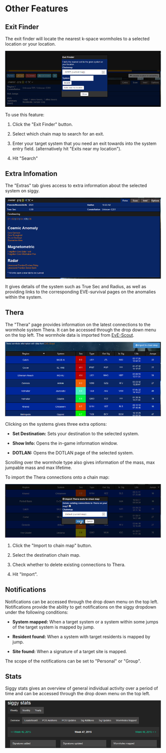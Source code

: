 # Other Features

## Exit Finder

The exit finder will locate the nearest k-space wormholes to a selected location or your location.

![Exit Finder Screenshot](img/exit-finder.png)

To use this feature:

1. Click the "Exit Finder" button.

2. Select which chain map to search for an exit.

3. Enter your target system that you need an exit towards into the system entry field. (alternatively hit "Exits near my location").

4. Hit "Search"

## Extra Infomation

The "Extras" tab gives access to extra information about the selected system on siggy.

![Extras Screenshot](img/extra-information.png)

It gives details of the system such as True Sec and Radius, as well as providing links to the corresponding EVE-survival pages on the anomalies within the system.

## Thera

The "Thera" page provides information on the latest connections to the wormhole system Thera. It can be accessed through the drop down menu on the top left. The wormhole data is imported from [EvE-Scout](http://www.eve-scout.com/).

![Thera Screenshot](img/thera.png)

Clicking on the systems gives three extra options:

* **Set Destination:** Sets your destination to the selected system.

* **Show Info:** Opens the in-game information window.

* **DOTLAN:** Opens the DOTLAN page of the selected system.

Scrolling over the wormhole type also gives information of the mass, max jumpable mass and max lifetime.

To import the Thera connections onto a chain map:

![Thera Import Screenshot](img/thera-import.png)

1. Click the "Import to chain map" button.

2. Select the destination chain map.

3. Check whether to delete existing connections to Thera.

4. Hit "Import".

## Notifications

Notifications can be accessed through the drop down menu on the top left. Notifications provide the ability to get notifications on the siggy dropdown under the following conditions:

* **System mapped:** When a target system or a system within some jumps of the target system is mapped by jump.

* **Resident found:** When a system with target residents is mapped by jump.

* **Site found:** When a signature of a target site is mapped.

The scope of the notifications can be set to "Personal" or "Group".

## Stats

Siggy stats gives an overview of general individual activity over a period of time and can be accessed through the drop down menu on the top left.

![Siggy Stats Screenshot](img/siggy-stats.png)
